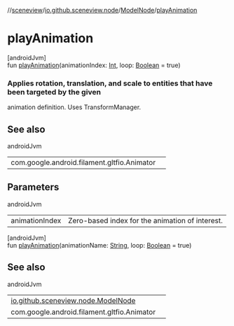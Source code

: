 //[sceneview](../../../index.md)/[io.github.sceneview.node](../index.md)/[ModelNode](index.md)/[playAnimation](play-animation.md)

# playAnimation

[androidJvm]\
fun [playAnimation](play-animation.md)(animationIndex: [Int](https://kotlinlang.org/api/latest/jvm/stdlib/kotlin/-int/index.html), loop: [Boolean](https://kotlinlang.org/api/latest/jvm/stdlib/kotlin/-boolean/index.html) = true)

###  Applies rotation, translation, and scale to entities that have been targeted by the given

animation definition. Uses TransformManager.

## See also

androidJvm

| | |
|---|---|
| com.google.android.filament.gltfio.Animator |  |

## Parameters

androidJvm

| | |
|---|---|
| animationIndex | Zero-based index for the animation of interest. |

[androidJvm]\
fun [playAnimation](play-animation.md)(animationName: [String](https://kotlinlang.org/api/latest/jvm/stdlib/kotlin/-string/index.html), loop: [Boolean](https://kotlinlang.org/api/latest/jvm/stdlib/kotlin/-boolean/index.html) = true)

## See also

androidJvm

| | |
|---|---|
| [io.github.sceneview.node.ModelNode](play-animation.md) |  |
| com.google.android.filament.gltfio.Animator |  |
